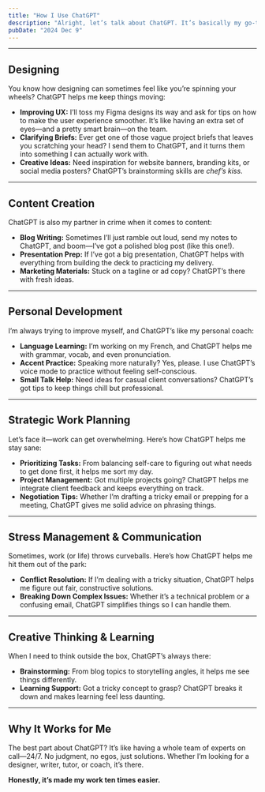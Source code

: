```yaml
---
title: "How I Use ChatGPT"
description: "Alright, let’s talk about ChatGPT. It’s basically my go-to work buddy these days. Whether I’m tackling design challenges, creating content, planning my day, or just trying to learn something new, ChatGPT’s got my back. Here’s how I use it for pretty much everything."
pubDate: "2024 Dec 9"
---
```


---

## Designing

You know how designing can sometimes feel like you’re spinning your wheels? ChatGPT helps me keep things moving:

- **Improving UX:** I’ll toss my Figma designs its way and ask for tips on how to make the user experience smoother. It’s like having an extra set of eyes—and a pretty smart brain—on the team.
- **Clarifying Briefs:** Ever get one of those vague project briefs that leaves you scratching your head? I send them to ChatGPT, and it turns them into something I can actually work with.
- **Creative Ideas:** Need inspiration for website banners, branding kits, or social media posters? ChatGPT’s brainstorming skills are _chef’s kiss_.

---

## Content Creation

ChatGPT is also my partner in crime when it comes to content:

- **Blog Writing:** Sometimes I’ll just ramble out loud, send my notes to ChatGPT, and boom—I’ve got a polished blog post (like this one!).
- **Presentation Prep:** If I’ve got a big presentation, ChatGPT helps with everything from building the deck to practicing my delivery.
- **Marketing Materials:** Stuck on a tagline or ad copy? ChatGPT’s there with fresh ideas.

---

## Personal Development

I’m always trying to improve myself, and ChatGPT’s like my personal coach:

- **Language Learning:** I’m working on my French, and ChatGPT helps me with grammar, vocab, and even pronunciation.
- **Accent Practice:** Speaking more naturally? Yes, please. I use ChatGPT’s voice mode to practice without feeling self-conscious.
- **Small Talk Help:** Need ideas for casual client conversations? ChatGPT’s got tips to keep things chill but professional.

---

## Strategic Work Planning

Let’s face it—work can get overwhelming. Here’s how ChatGPT helps me stay sane:

- **Prioritizing Tasks:** From balancing self-care to figuring out what needs to get done first, it helps me sort my day.
- **Project Management:** Got multiple projects going? ChatGPT helps me integrate client feedback and keeps everything on track.
- **Negotiation Tips:** Whether I’m drafting a tricky email or prepping for a meeting, ChatGPT gives me solid advice on phrasing things.

---

## Stress Management & Communication

Sometimes, work (or life) throws curveballs. Here’s how ChatGPT helps me hit them out of the park:

- **Conflict Resolution:** If I’m dealing with a tricky situation, ChatGPT helps me figure out fair, constructive solutions.
- **Breaking Down Complex Issues:** Whether it’s a technical problem or a confusing email, ChatGPT simplifies things so I can handle them.

---

## Creative Thinking & Learning

When I need to think outside the box, ChatGPT’s always there:

- **Brainstorming:** From blog topics to storytelling angles, it helps me see things differently.
- **Learning Support:** Got a tricky concept to grasp? ChatGPT breaks it down and makes learning feel less daunting.

---

## Why It Works for Me

The best part about ChatGPT? It’s like having a whole team of experts on call—24/7. No judgment, no egos, just solutions. Whether I’m looking for a designer, writer, tutor, or coach, it’s there.

**Honestly, it’s made my work ten times easier.**
